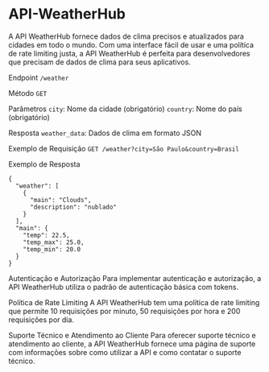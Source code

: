 # API-WeatherHub

A API WeatherHub fornece dados de clima precisos e atualizados para cidades em todo o mundo. Com uma interface fácil de usar e uma política de rate limiting justa, a API WeatherHub é perfeita para desenvolvedores que precisam de dados de clima para seus aplicativos.

Endpoint
`/weather`

Método
`GET`

Parâmetros
`city`: Nome da cidade (obrigatório)
`country`: Nome do país (obrigatório)

Resposta
`weather_data`: Dados de clima em formato JSON

Exemplo de Requisição
`GET /weather?city=São Paulo&country=Brasil`

Exemplo de Resposta
```
{
  "weather": [
    {
      "main": "Clouds",
      "description": "nublado"
    }
  ],
  "main": {
    "temp": 22.5,
    "temp_max": 25.0,
    "temp_min": 20.0
  }
}
```
Autenticação e Autorização
Para implementar autenticação e autorização, a API WeatherHub utiliza o padrão de autenticação básica com tokens.

Política de Rate Limiting
A API WeatherHub tem uma política de rate limiting que permite 10 requisições por minuto, 50 requisições por hora e 200 requisições por dia.

Suporte Técnico e Atendimento ao Cliente
Para oferecer suporte técnico e atendimento ao cliente, a API WeatherHub fornece uma página de suporte com informações sobre como utilizar a API e como contatar o suporte técnico.


